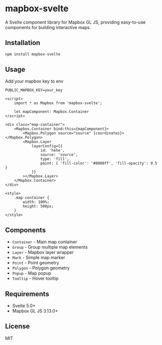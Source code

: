 # mapbox-svelte

A Svelte component library for Mapbox GL JS, providing easy-to-use components for building interactive maps.

## Installation

```bash
npm install mapbox-svelte
```

## Usage

Add your mapbox key to env

```env
PUBLIC_MAPBOX_KEY=your_key
```

```svelte
<script>
	import * as Mapbox from 'mapbox-svelte';

	let mapComponent: Mapbox.Container
</script>

<div class="map-container">
	<Mapbox.Container bind:this={mapComponent}>
		<Mapbox.Polygon source="source" {coordinates}></Mapbox.Polygon>
		<Mapbox.Layer
			layerConfig={{
				id: 'hehe',
				source: 'source',
				type: 'fill',
				paint: { 'fill-color': '#0080ff', 'fill-opacity': 0.5 }
			}}
		></Mapbox.Layer>
	</Mapbox.Container>
</div>

<style>
	.map-container {
		width: 100%;
		height: 500px;
	}
</style>
```

## Components

- `Container` - Main map container
- `Group` - Group multiple map elements
- `Layer` - Mapbox layer wrapper
- `Mark` - Simple map marker
- `Point` - Point geometry
- `Polygon` - Polygon geometry
- `Popup` - Map popup
- `Tooltip` - Hover tooltip

## Requirements

- Svelte 5.0+
- Mapbox GL JS 3.13.0+

## License

MIT
